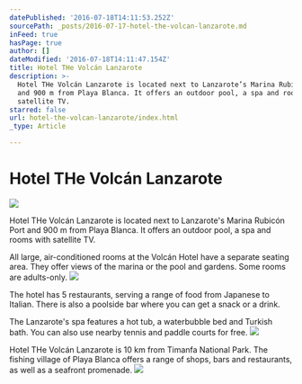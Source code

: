 ```yaml
---
datePublished: '2016-07-18T14:11:53.252Z'
sourcePath: _posts/2016-07-17-hotel-the-volcan-lanzarote.md
inFeed: true
hasPage: true
author: []
dateModified: '2016-07-18T14:11:47.154Z'
title: Hotel THe Volcán Lanzarote
description: >-
  Hotel THe Volcán Lanzarote is located next to Lanzarote’s Marina Rubicón Port
  and 900 m from Playa Blanca. It offers an outdoor pool, a spa and rooms with
  satellite TV.
starred: false
url: hotel-the-volcan-lanzarote/index.html
_type: Article

---
```

# Hotel THe Volcán Lanzarote
![](https://the-grid-user-content.s3-us-west-2.amazonaws.com/f8fc1e4a-ef6a-4350-8f0d-2ba3c721aaf5.jpg)

Hotel THe Volcán Lanzarote is located next to Lanzarote's Marina Rubicón Port and 900 m from Playa Blanca. It offers an outdoor pool, a spa and rooms with satellite TV.

All large, air-conditioned rooms at the Volcán Hotel have a separate seating area. They offer views of the marina or the pool and gardens. Some rooms are adults-only.
![](https://the-grid-user-content.s3-us-west-2.amazonaws.com/e966bc49-3254-4c69-b6c4-514ad8444cc5.jpg)

The hotel has 5 restaurants, serving a range of food from Japanese to Italian. There is also a poolside bar where you can get a snack or a drink.

The Lanzarote's spa features a hot tub, a waterbubble bed and Turkish bath. You can also use nearby tennis and paddle courts for free.
![](https://the-grid-user-content.s3-us-west-2.amazonaws.com/8d4ceb98-49a4-4a3c-b5da-f3c53d9f6744.jpg)

Hotel THe Volcán Lanzarote is 10 km from Timanfa National Park. The fishing village of Playa Blanca offers a range of shops, bars and restaurants, as well as a seafront promenade.
![](https://the-grid-user-content.s3-us-west-2.amazonaws.com/67c36e31-d423-40bb-85a2-7b2c0512ccd2.jpg)

<script async src="//pagead2.googlesyndication.com/pagead/js/adsbygoogle.js"\></script\>   
<!-- 96zero inpost responsive --\>   
<ins class="adsbygoogle"   
style="display:block"   
data-ad-client="ca-pub-9895543826995779"   
data-ad-slot="8902846029"   
data-ad-format="auto"\></ins\>   
<script\>   
(adsbygoogle = window.adsbygoogle || \[\]).push({});   
</script\>

This property is also rated for the best value in Playa Blanca! Guests are getting more for their money when compared to other properties in this city.

We speak your language!
![](https://the-grid-user-content.s3-us-west-2.amazonaws.com/36a1bf6a-7037-4093-abb6-794112db85bd.jpg)